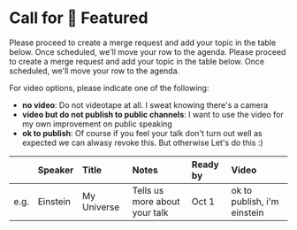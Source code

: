 # Call for ️🌚 Featured

Please proceed to create a merge request and add your topic in the table below. Once scheduled, we'll move your row to the agenda. Please proceed to create a merge request and add your topic in the table below. Once scheduled, we'll move your row to the agenda.

For video options, please indicate one of the following:

- **no video**: Do not videotape at all. I sweat knowing there's a camera
- **video but do not publish to public channels**: I want to use the video for my own improvement on public speaking
- **ok to publish**: Of course if you feel your talk don't turn out well as expected we can alwasy revoke this. But otherwise Let's do this :)

|      | Speaker  | Title       | Notes                          | Ready by | Video                       |
| :--: | :------- | :---------- | :----------------------------- | :------- | :-------------------------- |
| e.g. | Einstein | My Universe | Tells us more about your talk️ | Oct 1    | ok to publish, i'm einstein |
